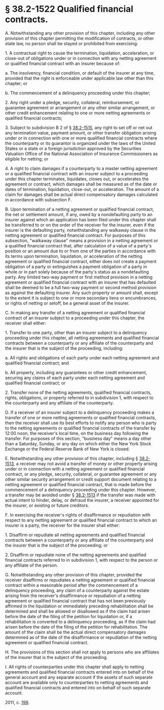# § 38.2-1522 Qualified financial contracts.

<p>A. Notwithstanding any other provision of this chapter, including any other provision of this chapter permitting the modification of contracts, or other state law, no person shall be stayed or prohibited from exercising:</p><p>1. A contractual right to cause the termination, liquidation, acceleration, or close-out of obligations under or in connection with any netting agreement or qualified financial contract with an insurer because of:</p><p>a. The insolvency, financial condition, or default of the insurer at any time, provided that the right is enforceable under applicable law other than this chapter; or</p><p>b. The commencement of a delinquency proceeding under this chapter;</p><p>2. Any right under a pledge, security, collateral, reimbursement, or guarantee agreement or arrangement or any other similar arrangement, or other credit enhancement relating to one or more netting agreements or qualified financial contracts;</p><p>3. Subject to subdivision B 2 of § <a href='http://law.lis.virginia.gov/vacode/38.2-1515/'>38.2-1515</a>, any right to set off or net out any termination value, payment amount, or other transfer obligation arising under or in connection with one or more qualified financial contracts where the counterparty or its guarantor is organized under the laws of the United States or a state or a foreign jurisdiction approved by the Securities Valuation Office of the National Association of Insurance Commissioners as eligible for netting; or</p><p>4. A right to claim damages if a counterparty to a master netting agreement or a qualified financial contract with an insurer subject to a proceeding under this chapter terminates, liquidates, closes out, or accelerates the agreement or contract, which damages shall be measured as of the date or dates of termination, liquidation, close-out, or acceleration. The amount of a claim for damages shall be actual direct compensatory damages calculated in accordance with subsection F.</p><p>B. Upon termination of a netting agreement or qualified financial contract, the net or settlement amount, if any, owed by a nondefaulting party to an insurer against which an application has been filed under this chapter shall be transferred to or on the order of the receiver for the insurer, even if the insurer is the defaulting party, notwithstanding any walkaway clause in the netting agreement or qualified financial contract. For purposes of this subsection, "walkaway clause" means a provision in a netting agreement or a qualified financial contract that, after calculation of a value of a party's position or an amount due to or from one of the parties in accordance with its terms upon termination, liquidation, or acceleration of the netting agreement or qualified financial contract, either does not create a payment obligation of a party or extinguishes a payment obligation of a party in whole or in part solely because of the party's status as a nondefaulting party. Any limited two-way payment or first method provision in a netting agreement or qualified financial contract with an insurer that has defaulted shall be deemed to be a full two-way payment or second method provision as against the defaulting insurer. Any such property or amount shall, except to the extent it is subject to one or more secondary liens or encumbrances, or rights of netting or setoff, be a general asset of the insurer.</p><p>C. In making any transfer of a netting agreement or qualified financial contract of an insurer subject to a proceeding under this chapter, the receiver shall either:</p><p>1. Transfer to one party, other than an insurer subject to a delinquency proceeding under this chapter, all netting agreements and qualified financial contracts between a counterparty or any affiliate of the counterparty and the insurer that is the subject of the proceeding, including:</p><p>a. All rights and obligations of each party under each netting agreement and qualified financial contract; and</p><p>b. All property, including any guarantees or other credit enhancement, securing any claims of each party under each netting agreement and qualified financial contract; or</p><p>2. Transfer none of the netting agreements, qualified financial contracts, rights, obligations, or property referred to in subdivision 1, with respect to the counterparty and any affiliate of the counterparty.</p><p>D. If a receiver of an insurer subject to a delinquency proceeding makes a transfer of one or more netting agreements or qualified financial contracts, then the receiver shall use its best efforts to notify any person who is party to the netting agreements or qualified financial contracts of the transfer by 12:00 noon, the receiver's local time, on the business day following the transfer. For purposes of this section, "business day" means a day other than a Saturday, Sunday, or any day on which either the New York Stock Exchange or the Federal Reserve Bank of New York is closed.</p><p>E. Notwithstanding any other provision of this chapter, including § <a href='http://law.lis.virginia.gov/vacode/38.2-1513/'>38.2-1513</a>, a receiver may not avoid a transfer of money or other property arising under or in connection with a netting agreement or qualified financial contract, or any pledge, security, collateral, or guarantee agreement or any other similar security arrangement or credit support document relating to a netting agreement or qualified financial contract, that is made before the commencement of a delinquency proceeding under this chapter. However, a transfer may be avoided under § <a href='http://law.lis.virginia.gov/vacode/38.2-1513/'>38.2-1513</a> if the transfer was made with actual intent to hinder, delay, or defraud the insurer, a receiver appointed for the insurer, or existing or future creditors.</p><p>F. In exercising the receiver's rights of disaffirmance or repudiation with respect to any netting agreement or qualified financial contract to which an insurer is a party, the receiver for the insurer shall either:</p><p>1. Disaffirm or repudiate all netting agreements and qualified financial contracts between a counterparty or any affiliate of the counterparty and the insurer that is the subject of the proceeding; or</p><p>2. Disaffirm or repudiate none of the netting agreements and qualified financial contracts referred to in subdivision 1, with respect to the person or any affiliate of the person.</p><p>G. Notwithstanding any other provision of this chapter, provided the receiver disaffirms or repudiates a netting agreement or qualified financial contract within a reasonable period after the commencement of a delinquency proceeding, any claim of a counterparty against the estate arising from the receiver's disaffirmance or repudiation of a netting agreement or qualified financial contract that has not been previously affirmed in the liquidation or immediately preceding rehabilitation shall be determined and shall be allowed or disallowed as if the claim had arisen before the date of the filing of the petition for liquidation or, if a rehabilitation is converted to a delinquency proceeding, as if the claim had arisen before the date of the filing of the petition for rehabilitation. The amount of the claim shall be the actual direct compensatory damages determined as of the date of the disaffirmance or repudiation of the netting agreement or qualified financial contract.</p><p>H. The provisions of this section shall not apply to persons who are affiliates of the insurer that is the subject of the proceeding.</p><p>I. All rights of counterparties under this chapter shall apply to netting agreements and qualified financial contracts entered into on behalf of the general account and any separate account if the assets of such separate account are available only to counterparties to netting agreements and qualified financial contracts and entered into on behalf of such separate account.</p><p>2011, c. <a href='http://lis.virginia.gov/cgi-bin/legp604.exe?111+ful+CHAP0198'>198</a>.</p>
